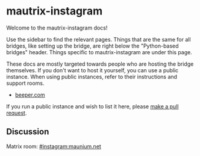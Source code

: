 # mautrix-instagram
Welcome to the mautrix-instagram docs!

Use the sidebar to find the relevant pages. Things that are the same for all
bridges, like setting up the bridge, are right below the "Python-based bridges"
header. Things specific to mautrix-instagram are under this page.

These docs are mostly targeted towards people who are hosting the bridge
themselves. If you don't want to host it yourself, you can use a public
instance. When using public instances, refer to their instructions and support
rooms.

* [beeper.com](https://www.beeper.com/)

If you run a public instance and wish to list it here, please [make a pull request](https://github.com/mautrix/docs/blob/master/bridges/python/instagram/index.md).

## Discussion
Matrix room: [#instagram:maunium.net](https://matrix.to/#/#instagram:maunium.net)
